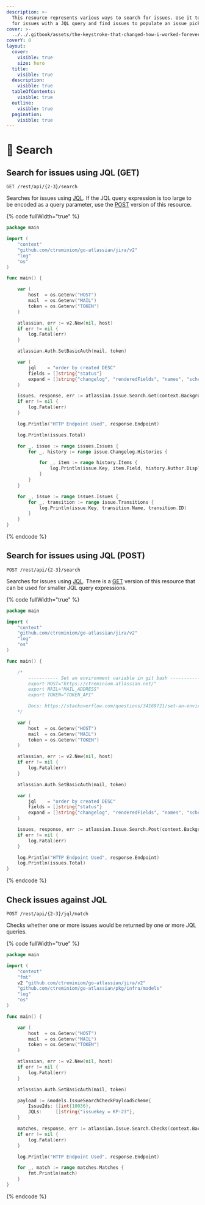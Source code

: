 ```yaml
---
description: >-
  This resource represents various ways to search for issues. Use it to search
  for issues with a JQL query and find issues to populate an issue picker.
cover: >-
  ../../.gitbook/assets/the-keystroke-that-changed-how-i-worked-forever-compressed-1560x760.gif
coverY: 0
layout:
  cover:
    visible: true
    size: hero
  title:
    visible: true
  description:
    visible: true
  tableOfContents:
    visible: true
  outline:
    visible: true
  pagination:
    visible: true
---
```


# 📌 Search

## Search for issues using JQL (GET)

`GET /rest/api/{2-3}/search`

Searches for issues using [JQL](https://confluence.atlassian.com/x/egORLQ). If the JQL query expression is too large to be encoded as a query parameter, use the [POST](https://docs.go-atlassian.io/jira-software-cloud/issues/search#search-for-issues-using-jql-post) version of this resource.

{% code fullWidth="true" %}
```go
package main

import (
	"context"
	"github.com/ctreminiom/go-atlassian/jira/v2"
	"log"
	"os"
)

func main() {

	var (
		host  = os.Getenv("HOST")
		mail  = os.Getenv("MAIL")
		token = os.Getenv("TOKEN")
	)

	atlassian, err := v2.New(nil, host)
	if err != nil {
		log.Fatal(err)
	}

	atlassian.Auth.SetBasicAuth(mail, token)

	var (
		jql    = "order by created DESC"
		fields = []string{"status"}
		expand = []string{"changelog", "renderedFields", "names", "schema", "transitions", "operations", "editmeta"}
	)

	issues, response, err := atlassian.Issue.Search.Get(context.Background(), jql, fields, expand, 0, 50, "")
	if err != nil {
		log.Fatal(err)
	}

	log.Println("HTTP Endpoint Used", response.Endpoint)

	log.Println(issues.Total)

	for _, issue := range issues.Issues {
		for _, history := range issue.Changelog.Histories {

			for _, item := range history.Items {
				log.Println(issue.Key, item.Field, history.Author.DisplayName)
			}
		}
	}

	for _, issue := range issues.Issues {
		for _, transition := range issue.Transitions {
			log.Println(issue.Key, transition.Name, transition.ID)
		}
	}
}
```
{% endcode %}

## Search for issues using JQL (POST)

`POST /rest/api/{2-3}/search`

Searches for issues using [JQL](https://confluence.atlassian.com/x/egORLQ). There is a [GET](https://docs.go-atlassian.io/jira-software-cloud/issues/search#search-for-issues-using-jql-get) version of this resource that can be used for smaller JQL query expressions.

{% code fullWidth="true" %}
```go
package main

import (
	"context"
	"github.com/ctreminiom/go-atlassian/jira/v2"
	"log"
	"os"
)

func main() {

	/*
		----------- Set an environment variable in git bash -----------
		export HOST="https://ctreminiom.atlassian.net/"
		export MAIL="MAIL_ADDRESS"
		export TOKEN="TOKEN_API"

		Docs: https://stackoverflow.com/questions/34169721/set-an-environment-variable-in-git-bash
	*/

	var (
		host  = os.Getenv("HOST")
		mail  = os.Getenv("MAIL")
		token = os.Getenv("TOKEN")
	)

	atlassian, err := v2.New(nil, host)
	if err != nil {
		log.Fatal(err)
	}

	atlassian.Auth.SetBasicAuth(mail, token)

	var (
		jql    = "order by created DESC"
		fields = []string{"status"}
		expand = []string{"changelog", "renderedFields", "names", "schema", "transitions", "operations", "editmeta"}
	)

	issues, response, err := atlassian.Issue.Search.Post(context.Background(), jql, fields, expand, 0, 50, "")
	if err != nil {
		log.Fatal(err)
	}

	log.Println("HTTP Endpoint Used", response.Endpoint)
	log.Println(issues.Total)
}
```
{% endcode %}

## Check issues against JQL

`POST /rest/api/{2-3}/jql/match`

Checks whether one or more issues would be returned by one or more JQL queries.

{% code fullWidth="true" %}
```go
package main

import (
	"context"
	"fmt"
	v2 "github.com/ctreminiom/go-atlassian/jira/v2"
	"github.com/ctreminiom/go-atlassian/pkg/infra/models"
	"log"
	"os"
)

func main() {

	var (
		host  = os.Getenv("HOST")
		mail  = os.Getenv("MAIL")
		token = os.Getenv("TOKEN")
	)

	atlassian, err := v2.New(nil, host)
	if err != nil {
		log.Fatal(err)
	}

	atlassian.Auth.SetBasicAuth(mail, token)

	payload := &models.IssueSearchCheckPayloadScheme{
		IssueIds: []int{10036},
		JQLs:     []string{"issuekey = KP-23"},
	}

	matches, response, err := atlassian.Issue.Search.Checks(context.Background(), payload)
	if err != nil {
		log.Fatal(err)
	}

	log.Println("HTTP Endpoint Used", response.Endpoint)

	for _, match := range matches.Matches {
		fmt.Println(match)
	}
}

```
{% endcode %}

